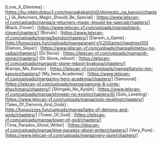 [Love_X_Dilemma] : [https://bu.mkklcdnbuv1.com/mangakakalot/d2/domestic_na_kanojo/chapter_]
[A_Returners_Magic_Should_Be_Special] : [https://www.lelscan-vf.com/uploads/manga/a-returners-magic-should-be-special/chapters/]
[Black_Clover] : [https://www.lelscan-vf.com/uploads/manga/black-clover/chapters/]
[Boruto] : [https://www.lelscan-vf.com/uploads/manga/boruto/chapters/]
[Darwin_s_Game] : [http://funquizzes.fun//uploads/manga/arwin's%20Game/chapitres/00]
[Demon_Slayer] : [https://www.lelscan-vf.com/uploads/manga/kimetsu-no-yaiba/chapters/]
[Dr.Stone] : [https://lelscan-vf.com/uploads/manga/dr-stone/chapters/]
[Dr.Stone_reboot] : [https://lelscan-vf.com/uploads/manga/dr-stone-reboot-byakuya/chapters/]
[Kanojo_Mo_Kanojo] : [https://lelscan-vf.com/uploads/manga/kanojo-mo-kanojo/chapters/]
[My_hero_Academia] : [https://www.lelscan-vf.com/uploads/manga/my-hero-academia/chapters/]
[Samourai] : [https://lelscan-vf.com/uploads/manga/samurai-8-conte-dhachimaru/chapters/]
[Shingeki_No_Kyojin] : [https://www.lelscan-vf.com/uploads/manga/shingeki-no-kyojin/chapters/0]
[Solo_Leveling] : [https://www.lelscan-vf.com/uploads/manga/solo-leveling/chapters/]
[Tales_Of_Demons_And_Gods] : [http://funquizzes.fun//uploads/manga/tales-of-demons-and-gods/chapters/]
[Tower_Of_God] : [https://lelscan-vf.com/uploads/manga/tower-of-god/chapters/]
[Time_Paradox_Ghost_Writer] : [https://lelscan-vf.com/uploads/manga/time-paradox-ghost-writer/chapters/]
[Very_Pure] : [https://www.lelscan-vf.com/uploads/manga/very-pure/chapters/]